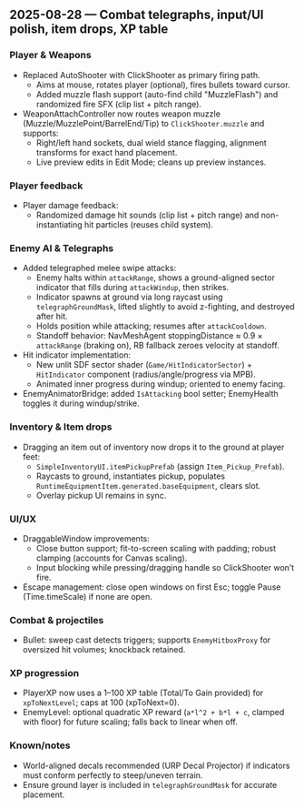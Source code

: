 ## 2025-08-28 — Combat telegraphs, input/UI polish, item drops, XP table

### Player & Weapons
- Replaced AutoShooter with ClickShooter as primary firing path.
  - Aims at mouse, rotates player (optional), fires bullets toward cursor.
  - Added muzzle flash support (auto-find child "MuzzleFlash") and randomized fire SFX (clip list + pitch range).
- WeaponAttachController now routes weapon muzzle (Muzzle/MuzzlePoint/BarrelEnd/Tip) to `ClickShooter.muzzle` and supports:
  - Right/left hand sockets, dual wield stance flagging, alignment transforms for exact hand placement.
  - Live preview edits in Edit Mode; cleans up preview instances.

### Player feedback
- Player damage feedback:
  - Randomized damage hit sounds (clip list + pitch range) and non-instantiating hit particles (reuses child system).

### Enemy AI & Telegraphs
- Added telegraphed melee swipe attacks:
  - Enemy halts within `attackRange`, shows a ground-aligned sector indicator that fills during `attackWindup`, then strikes.
  - Indicator spawns at ground via long raycast using `telegraphGroundMask`, lifted slightly to avoid z-fighting, and destroyed after hit.
  - Holds position while attacking; resumes after `attackCooldown`.
  - Standoff behavior: NavMeshAgent stoppingDistance ≈ 0.9 × `attackRange` (braking on), RB fallback zeroes velocity at standoff.
- Hit indicator implementation:
  - New unlit SDF sector shader (`Game/HitIndicatorSector`) + `HitIndicator` component (radius/angle/progress via MPB).
  - Animated inner progress during windup; oriented to enemy facing.
- EnemyAnimatorBridge: added `IsAttacking` bool setter; EnemyHealth toggles it during windup/strike.

### Inventory & Item drops
- Dragging an item out of inventory now drops it to the ground at player feet:
  - `SimpleInventoryUI.itemPickupPrefab` (assign `Item_Pickup_Prefab`).
  - Raycasts to ground, instantiates pickup, populates `RuntimeEquipmentItem.generated.baseEquipment`, clears slot.
  - Overlay pickup UI remains in sync.

### UI/UX
- DraggableWindow improvements:
  - Close button support; fit-to-screen scaling with padding; robust clamping (accounts for Canvas scaling).
  - Input blocking while pressing/dragging handle so ClickShooter won’t fire.
- Escape management: close open windows on first Esc; toggle Pause (Time.timeScale) if none are open.

### Combat & projectiles
- Bullet: sweep cast detects triggers; supports `EnemyHitboxProxy` for oversized hit volumes; knockback retained.

### XP progression
- PlayerXP now uses a 1–100 XP table (Total/To Gain provided) for `xpToNextLevel`; caps at 100 (xpToNext=0).
- EnemyLevel: optional quadratic XP reward (`a*l^2 + b*l + c`, clamped with floor) for future scaling; falls back to linear when off.

### Known/notes
- World-aligned decals recommended (URP Decal Projector) if indicators must conform perfectly to steep/uneven terrain.
- Ensure ground layer is included in `telegraphGroundMask` for accurate placement.



